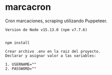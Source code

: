 # marcacron

Cron marcaciones, scraping utilizando Puppeteer.


```
Version de Node v15.13.0 (npm v7.7.6)


npm install

Crear archivo .env en la raiz del proyecto.
Declarar y asignar valor a las variables:

1. USERNAME=""
2. PASSWORD=""
```
